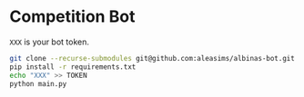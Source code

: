 # Competition Bot

`XXX` is your bot token.

```bash
git clone --recurse-submodules git@github.com:aleasims/albinas-bot.git
pip install -r requirements.txt
echo "XXX" >> TOKEN
python main.py
```
